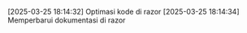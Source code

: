 [2025-03-25 18:14:32] Optimasi kode di razor
[2025-03-25 18:14:34] Memperbarui dokumentasi di razor
